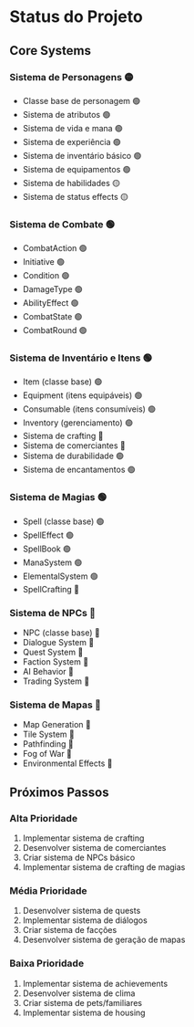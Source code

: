 # Status do Projeto

## Core Systems

### Sistema de Personagens 🟡
- Classe base de personagem 🟢
- Sistema de atributos 🟢
- Sistema de vida e mana 🟢
- Sistema de experiência 🟢
- Sistema de inventário básico 🟢
- Sistema de equipamentos 🟢
- Sistema de habilidades 🟡
- Sistema de status effects 🟡

### Sistema de Combate 🟢
- CombatAction 🟢
- Initiative 🟢
- Condition 🟢
- DamageType 🟢
- AbilityEffect 🟢
- CombatState 🟢
- CombatRound 🟢

### Sistema de Inventário e Itens 🟢
- Item (classe base) 🟢
- Equipment (itens equipáveis) 🟢
- Consumable (itens consumíveis) 🟢
- Inventory (gerenciamento) 🟢
- Sistema de crafting 🔴
- Sistema de comerciantes 🔴
- Sistema de durabilidade 🟢
- Sistema de encantamentos 🟢

### Sistema de Magias 🟢
- Spell (classe base) 🟢
- SpellEffect 🟢
- SpellBook 🟢
- ManaSystem 🟢
- ElementalSystem 🟢
- SpellCrafting 🔴

### Sistema de NPCs 🔴
- NPC (classe base) 🔴
- Dialogue System 🔴
- Quest System 🔴
- Faction System 🔴
- AI Behavior 🔴
- Trading System 🔴

### Sistema de Mapas 🔴
- Map Generation 🔴
- Tile System 🔴
- Pathfinding 🔴
- Fog of War 🔴
- Environmental Effects 🔴

## Próximos Passos

### Alta Prioridade
1. Implementar sistema de crafting
2. Desenvolver sistema de comerciantes
3. Criar sistema de NPCs básico
4. Implementar sistema de crafting de magias

### Média Prioridade
1. Desenvolver sistema de quests
2. Implementar sistema de diálogos
3. Criar sistema de facções
4. Desenvolver sistema de geração de mapas

### Baixa Prioridade
1. Implementar sistema de achievements
2. Desenvolver sistema de clima
3. Criar sistema de pets/familiares
4. Implementar sistema de housing